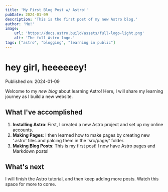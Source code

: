 ```yaml
---
title: 'My First Blog Post w/ Astro!'
pubDate: 2024-01-09
description: 'This is the first post of my new Astro blog.'
author: 'Me!'
image:
    url: 'https://docs.astro.build/assets/full-logo-light.png'
    alt: 'The full Astro logo.'
tags: ["astro", "blogging", "learning in public"]
---
```


# hey girl, heeeeeey!

Published on: 2024-01-09

Welcome to my _new blog_ about learning Astro! Here, I will share my learning journey as I build a new website.

## What I've accomplished

1. **Installing Astro**: First, I created a new Astro project and set up my online accounts. 
2. **Making Pages**: I then learned how to make pages by creating new '.astro' files and palcing them in the 'src/page/' folder. 
3. **Making Blog Posts**: This is my first post! I now have Astro pages and Markdown posts!

## What's next

I will finish the Astro tutorial, and then keep adding more posts. Watch this space for more to come. 